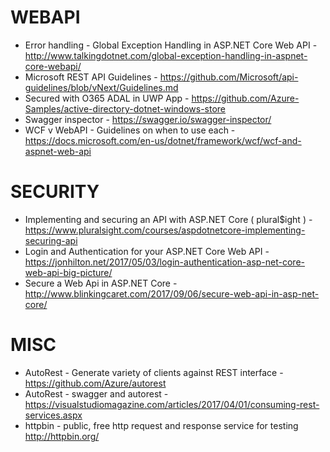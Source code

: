 # WEBAPI
* Error handling - Global Exception Handling in ASP.NET Core Web API - http://www.talkingdotnet.com/global-exception-handling-in-aspnet-core-webapi/
* Microsoft REST API Guidelines - <https://github.com/Microsoft/api-guidelines/blob/vNext/Guidelines.md>
* Secured with O365 ADAL in UWP App - https://github.com/Azure-Samples/active-directory-dotnet-windows-store
* Swagger inspector - https://swagger.io/swagger-inspector/
* WCF v WebAPI - Guidelines on when to use each - https://docs.microsoft.com/en-us/dotnet/framework/wcf/wcf-and-aspnet-web-api

# SECURITY
* Implementing and securing an API with ASP.NET Core ( plural$ight ) - https://www.pluralsight.com/courses/aspdotnetcore-implementing-securing-api
* Login and Authentication for your ASP.NET Core Web API - https://jonhilton.net/2017/05/03/login-authentication-asp-net-core-web-api-big-picture/
* Secure a Web Api in ASP.NET Core - http://www.blinkingcaret.com/2017/09/06/secure-web-api-in-asp-net-core/

# MISC
* AutoRest - Generate variety of clients against REST interface - <https://github.com/Azure/autorest>
* AutoRest - swagger and autorest - <https://visualstudiomagazine.com/articles/2017/04/01/consuming-rest-services.aspx>
* httpbin - public, free http request and response service for testing <http://httpbin.org/>
